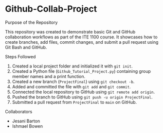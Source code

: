# Github-Collab-Project


Purpose of the Repository

This repository was created to demonstrate basic Git and GitHub collaboration workflows as part of the ITE 1100 course. It showcases how to create branches, add files, commit changes, and submit a pull request using Git Bash and GitHub.

Steps Followed
1. Created a local project folder and initialized it with `git init`.
2. Created a Python file (`Github_Tutorial_Project.py`) containing group member names and a print function.
3. Created a new branch (`ProjectFinal`) using `git checkout -b`.
4. Added and committed the file with `git add` and `git commit`.
5. Connected the local repository to GitHub using `git remote add origin`.
6. Pushed the branch to GitHub using `git push -u origin ProjectFinal`.
7. Submitted a pull request from `ProjectFinal` to `main` on GitHub.

Collaborators
- Jesani Barton
- Ishmael Bowen
